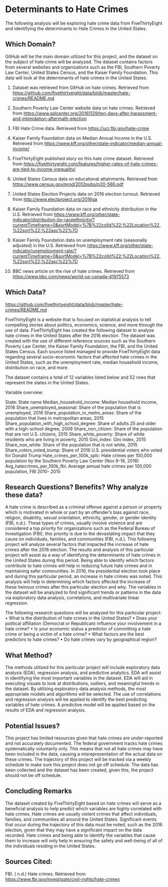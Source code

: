 # Determinants to Hate Crimes 

The following analysis will be exploring hate crime data from FiveThirtyEight and identifying the determinants to Hate Crimes in the United States. 

## Which Domain?

GitHub will be the main domain utilized for this project, and the dataset on the subject of hate crime will be analyzed. The dataset contains factors from several websites and organizations such as the FBI, Southern Poverty Law Center, United States Census, and the Kaiser Family Foundation. This data will look at the determinants of hate crimes in the United States. 
 
1. Dataset was retrieved from GitHub on hate crimes. Retrieved from https://github.com/fivethirtyeight/data/blob/master/hate-crimes/README.md

2. Southern Poverty Law Center website data on hate crimes. Retrieved from https://www.splcenter.org/20161129/ten-days-after-harassment-and-intimidation-aftermath-election

3. FBI Hate Crime data. Retrieved from https://ucr.fbi.gov/hate-crime

4. Kaiser Family Foundation data on Median Annual Income in the U.S. Retrieved from https://www.kff.org/other/state-indicator/median-annual-income/

5. FiveThirtyEight published story on this hate crime dataset. Retrieved from https://fivethirtyeight.com/features/higher-rates-of-hate-crimes-are-tied-to-income-inequality/

6. United States Census data on educational attainments. Retrieved from https://www.census.gov/prod/2012pubs/p20-566.pdf

7. United States Election Projects data on 2016 election turnout. Retrieved from http://www.electproject.org/2016ga 

8. Kaiser Family Foundation data on race and ethnicity distribution in the U.S. Retrieved from https://www.kff.org/other/state-indicator/distribution-by-raceethnicity/?currentTimeframe=0&sortModel=%7B%22colId%22:%22Location%22,%22sort%22:%22asc%22%7D

9. Kaiser Family Foundation data on unemployment rate (seasonally adjusted) in the U.S. Retrieved from https://www.kff.org/other/state-indicator/unemployment-rate/?currentTimeframe=0&sortModel=%7B%22colId%22:%22Location%22,%22sort%22:%22asc%22%7D

10. BBC news article on the rise of hate crimes. Retrieved from https://www.bbc.com/news/world-us-canada-41975573


## Which Data?

https://github.com/fivethirtyeight/data/blob/master/hate-crimes/README.md

FiveThirtyEight is a website that is focused on statistical analysis to tell compelling stories about politics, economics, science, and more through the use of data. FiveThirtyEight has created the following dataset to analyze hate crimes in the United States after the 2016 election. The dataset was created with the use of different reference sources such as the Southern Poverty Law Center, the Kaiser Family Foundation, the FBI, and the United States Census. Each source listed managed to provide FiveThirtyEight data regarding several socio-economic factors that affected hate crimes in the United States, such as the unemployment rate, median household income, distribution on race, and more. 

The dataset contains a total of 12 variables listed below and 52 rows that represent the states in the United States.

Variable overview:

State: State name 
Median_household_income: Median household income, 2016
Share_unemployed_seasonal: Share of the population that is unemployed, 2016
Share_population_in_metro_areas: Share of the population that lives in metropolitan areas, 2015
Share_population_with_high_school_degree: Share of adults 25 and older with a high-school degree, 2009
Share_non_citizen: Share of the population that are not U.S. citizens, 2015
Share_white_poverty: Share of white residents who are living in poverty, 2015
Gini_index: Gini index, 2015
Share_non_white: Share of the population that is not white, 2015
Share_voters_voted_trump: Share of 2016 U.S. presidential voters who voted for Donald Trump
Hate_crimes_per_100k_splc: Hate crimes per 100,000 population by the Southern Poverty Law Center (Nov 9-18, 2016)
Avg_hatecrimes_per_100k_fbi: Average annual hate crimes per 100,000 population, FBI 2010- 2015



## Research Questions? Benefits? Why analyze these data?

A hate crime is described as a criminal offense against a person or property which is motivated in whole or part by an offender’s bias against race, religion, disability, sexual orientation, ethnicity, gender, or gender identity (FBI, n.d.). These types of crimes, usually involve violence and are considered a top priority for organizations such as the Federal Bureau of Investigation (FBI), this priority is due to the devastating impact that they cause on individuals, families, and communities (FBI, n.d.). This following project will analyze several factors that impacted the increase of hate crimes after the 2016 election. The results and analysis of this particular project will assist as a way of identifying the determinants of hate crimes in the United States during this period. Being able to identify which factors contribute to hate crimes will help in reducing future hate crimes and in maintaining safer communities. In 2016, the presidential election took place and during this particular period, an increase in hate crimes was noted. This analysis will help in determining which factors affected the increase of these heinous crimes after this particular election and why. The variables in the dataset will be analyzed to find significant trends or patterns in the data via exploratory data analysis, correlations, and multivariate linear regression. 

The following research questions will be analyzed for this particular project:
•	What is the distribution of hate crimes in the United States?
•	Does your political affiliation (Democrat or Republican) influence your involvement in a hate crime?
•	Is your economic status a predictor of committing a hate crime or being a victim of a hate crime?
•	What factors are the best predictors to hate crimes? 
•	Do hate crimes vary by geographical region?

## What Method?

The methods utilized for this particular project will include exploratory data analysis (EDA), regression analysis, and predictive analytics. EDA will assist in identifying the most important variables in the dataset. EDA will aid in executing visuals to look at distributions, outliers, and meaningful trends in the dataset. By utilizing exploratory data analysis methods, the most appropriate models and algorithms will be selected. The use of correlations and regression analysis will be applied to identify the best predicting variables of hate crimes. A predictive model will be applied based on the results of EDA and regression analysis. 


## Potential Issues?

This project has limited resources given that hate crimes are under-reported and not accurately documented. The federal government tracks hate crimes systematically voluntarily only. This means that not all hate crimes may have been included in the data, causing a misrepresentation of the actual data on these crimes. The trajectory of this project will be tracked via a weekly schedule to make sure this project does not go off schedule. The data has been collected and the dataset has been created, given this, the project should not be off schedule. 


## Concluding Remarks

The dataset created by FiveThirtyEight based on hate crimes will serve as a beneficial analysis to help predict which variables are highly correlated with hate crimes. Hate crimes are usually violent crimes that affect individuals, families, and communities all around the United States. Significant events that occur during the trajectory of this data must be noted, such as the 2016 election, given that they may have a significant impact on the data recorded. Hate crimes and being able to identify the variables that cause them to increase will only help in ensuring the safety and well-being of all of the individuals residing in the United States. 


## Sources Cited:

FBI. ( n.d.) Hate crimes. Retrieved from https://www.fbi.gov/investigate/civil-rights/hate-crimes


